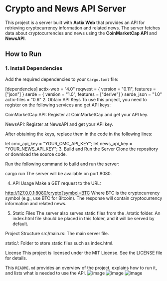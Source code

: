 # Crypto and News API Server

This project is a server built with **Actix Web** that provides an API for retrieving cryptocurrency information and related news. The server fetches data about cryptocurrencies and news using the **CoinMarketCap API** and **NewsAPI**.

## How to Run

### 1. Install Dependencies

Add the required dependencies to your `Cargo.toml` file:

[dependencies]
actix-web = "4.0"
reqwest = { version = "0.11", features = ["json"] }
serde = { version = "1.0", features = ["derive"] }
serde_json = "1.0"
actix-files = "0.6"
2. Obtain API Keys
To use this project, you need to register on the following services and get API keys:

CoinMarketCap API: Register at CoinMarketCap and get your API key.

NewsAPI: Register at NewsAPI and get your API key.

After obtaining the keys, replace them in the code in the following lines:

let cmc_api_key = "YOUR_CMC_API_KEY";
let news_api_key = "YOUR_NEWS_API_KEY";
3. Build and Run the Server
Clone the repository or download the source code.

Run the following command to build and run the server:

cargo run
The server will be available on port 8080.

4. API Usage
Make a GET request to the URL:

http://127.0.0.1:8080/crypto?symbol=BTC
Where BTC is the cryptocurrency symbol (e.g., use BTC for Bitcoin). The response will contain cryptocurrency information and related news.

5. Static Files
The server also serves static files from the ./static folder. An index.html file should be placed in this folder, and it will be served by default.

Project Structure
src/main.rs: The main server file.

static/: Folder to store static files such as index.html.

License
This project is licensed under the MIT License. See the LICENSE file for details.

This `README.md` provides an overview of the project, explains how to run it, and lists what is needed to use the API.
![image](https://github.com/user-attachments/assets/3241395b-6fa8-4f43-9866-46500af511e8)
![image](https://github.com/user-attachments/assets/cfae5d16-5d5e-4f8b-8893-7c4cf2fc0319)
![image](https://github.com/user-attachments/assets/1bc85eaf-cdaf-4d97-a5f6-03c90787ff47)


